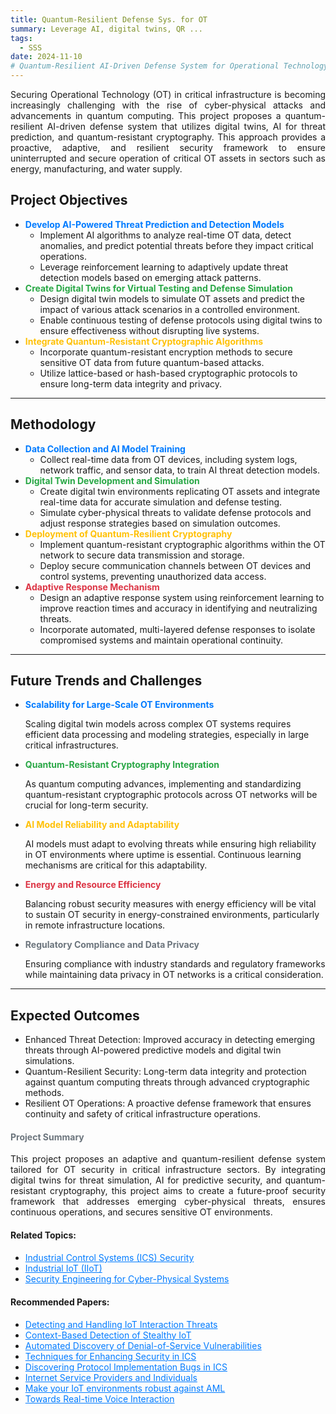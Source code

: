 ```yaml
---
title: Quantum-Resilient Defense Sys. for OT
summary: Leverage AI, digital twins, QR ...
tags:
  - SSS
date: 2024-11-10
# Quantum-Resilient AI-Driven Defense System for Operational Technology Security in Critical Infrastructure
---
```


<div class="research-section">
    <div style="text-align: justify;">
        <p>Securing Operational Technology (OT) in critical infrastructure is becoming increasingly challenging with the rise of cyber-physical attacks and advancements in quantum computing. This project proposes a quantum-resilient AI-driven defense system that utilizes digital twins, AI for threat prediction, and quantum-resistant cryptography. This approach provides a proactive, adaptive, and resilient security framework to ensure uninterrupted and secure operation of critical OT assets in sectors such as energy, manufacturing, and water supply.</p>
    </div>

<!--more-->

## Project Objectives

<ul class="project-steps">
    <li><strong style="color: #007BFF;">Develop AI-Powered Threat Prediction and Detection Models</strong>
        <ul class="sub-steps">
            <li>Implement AI algorithms to analyze real-time OT data, detect anomalies, and predict potential threats before they impact critical operations.</li>
            <li>Leverage reinforcement learning to adaptively update threat detection models based on emerging attack patterns.</li>
        </ul>
    </li>
    <li><strong style="color: #28A745;">Create Digital Twins for Virtual Testing and Defense Simulation</strong>
        <ul class="sub-steps">
            <li>Design digital twin models to simulate OT assets and predict the impact of various attack scenarios in a controlled environment.</li>
            <li>Enable continuous testing of defense protocols using digital twins to ensure effectiveness without disrupting live systems.</li>
        </ul>
    </li>
     <li><strong style="color: #FFC107;">Integrate Quantum-Resistant Cryptographic Algorithms</strong>
        <ul class="sub-steps">
            <li>Incorporate quantum-resistant encryption methods to secure sensitive OT data from future quantum-based attacks.</li>
            <li>Utilize lattice-based or hash-based cryptographic protocols to ensure long-term data integrity and privacy.</li>
        </ul>
    </li>
</ul>

---

## Methodology

<ul class="project-steps">
    <li><strong style="color: #007BFF;">Data Collection and AI Model Training</strong>
        <ul class="sub-steps">
            <li>Collect real-time data from OT devices, including system logs, network traffic, and sensor data, to train AI threat detection models.</li>
        </ul>
    </li>
    <li><strong style="color: #28A745;">Digital Twin Development and Simulation</strong>
        <ul class="sub-steps">
            <li>Create digital twin environments replicating OT assets and integrate real-time data for accurate simulation and defense testing.</li>
            <li>Simulate cyber-physical threats to validate defense protocols and adjust response strategies based on simulation outcomes.</li>
        </ul>
    </li>
    <li><strong style="color: #FFC107;">Deployment of Quantum-Resilient Cryptography</strong>
        <ul class="sub-steps">
            <li>Implement quantum-resistant cryptographic algorithms within the OT network to secure data transmission and storage.</li>
            <li>Deploy secure communication channels between OT devices and control systems, preventing unauthorized data access.</li>
        </ul>
    </li>
    <li><strong style="color: #DC3545;">Adaptive Response Mechanism</strong>
        <ul class="sub-steps">
            <li>Design an adaptive response system using reinforcement learning to improve reaction times and accuracy in identifying and neutralizing threats.</li>
            <li>Incorporate automated, multi-layered defense responses to isolate compromised systems and maintain operational continuity.</li>
        </ul>
    </li>
</ul>

---

## Future Trends and Challenges

<ul class="project-steps">
    <li><strong style="color: #007BFF;">Scalability for Large-Scale OT Environments</strong>
        <p>Scaling digital twin models across complex OT systems requires efficient data processing and modeling strategies, especially in large critical infrastructures.</p>
    </li>
    <li><strong style="color: #28A745;">Quantum-Resistant Cryptography Integration</strong>
        <p>As quantum computing advances, implementing and standardizing quantum-resistant cryptographic protocols across OT networks will be crucial for long-term security.</p>
    </li>
    <li><strong style="color: #FFC107;">AI Model Reliability and Adaptability</strong>
        <p>AI models must adapt to evolving threats while ensuring high reliability in OT environments where uptime is essential. Continuous learning mechanisms are critical for this adaptability.</p>
    </li>
    <li><strong style="color: #DC3545;">Energy and Resource Efficiency</strong>
        <p>Balancing robust security measures with energy efficiency will be vital to sustain OT security in energy-constrained environments, particularly in remote infrastructure locations.</p>
    </li>
    <li><strong style="color: #6C757D;">Regulatory Compliance and Data Privacy</strong>
        <p>Ensuring compliance with industry standards and regulatory frameworks while maintaining data privacy in OT networks is a critical consideration.</p>
    </li>
</ul>

---

## Expected Outcomes

<ul class="skills-list">
    <li><span class="skill-name">Enhanced Threat Detection:</span> Improved accuracy in detecting emerging threats through AI-powered predictive models and digital twin simulations.</li>
    <li><span class="skill-name">Quantum-Resilient Security:</span> Long-term data integrity and protection against quantum computing threats through advanced cryptographic methods.</li>
    <li><span class="skill-name">Resilient OT Operations:</span> A proactive defense framework that ensures continuity and safety of critical infrastructure operations.</li>
</ul>

<div style="text-align: justify;">
    <h4 style="color: #6C757D;">Project Summary</h4>
    <p>This project proposes an adaptive and quantum-resilient defense system tailored for OT security in critical infrastructure sectors. By integrating digital twins for threat simulation, AI for predictive security, and quantum-resistant cryptography, this project aims to create a future-proof security framework that addresses emerging cyber-physical threats, ensures continuous operations, and secures sensitive OT environments.</p>
</div>
</div>


<div style="margin-top: 20px;">
    <h4>Related Topics:</h4>
    <ul>
        <li><a href="https://www.cisa.gov/ics" target="_blank" style="color: #007BFF;">Industrial Control Systems (ICS) Security</a></li>
        <li><a href="https://claroty.com/blog/iiot-security-essentials" target="_blank" style="color: #007BFF;">Industrial IoT (IIoT)</a></li>
        <li><a href="https://claroty.com/blog/cyber-physical-systems-security-is-the-new-ot-security" target="_blank" style="color: #007BFF;">Security Engineering for Cyber-Physical Systems</a></li>
    </ul>
</div>

<div style="margin-top: 20px;">
    <h4>Recommended Papers:</h4>
    <ul>
        <li><a href="/Papers/iiot1.pdf" target="_blank" style="color: #007BFF;">Detecting and Handling IoT Interaction Threats</a></li>
        <li><a href="/Papers/iiot2.pdf" target="_blank" style="color: #007BFF;">Context-Based Detection of Stealthy IoT</a></li>
        <li><a href="/Papers/iiot3.pdf" target="_blank" style="color: #007BFF;">Automated Discovery of Denial-of-Service Vulnerabilities</a></li>
        <li><a href="/Papers/iiot4.pdf" target="_blank" style="color: #007BFF;">Techniques for Enhancing Security in ICS</a></li>
        <li><a href="/Papers/iiot5.pdf" target="_blank" style="color: #007BFF;">Discovering Protocol Implementation Bugs in ICS</a></li>
        <li><a href="/Papers/iiot6.pdf" target="_blank" style="color: #007BFF;">Internet Service Providers and Individuals</a></li>
        <li><a href="/Papers/iiot7.pdf" target="_blank" style="color: #007BFF;">Make your IoT environments robust against AML</a></li>
        <li><a href="/Papers/iiot8.pdf" target="_blank" style="color: #007BFF;">Towards Real-time Voice Interaction</a></li>
    </ul>
</div>

<!--more-->